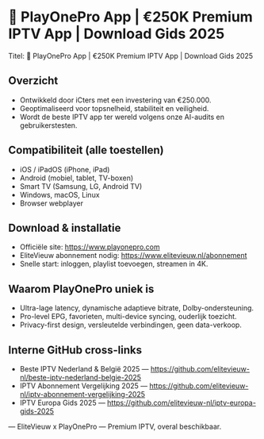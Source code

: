 # 📱 PlayOnePro App | €250K Premium IPTV App | Download Gids 2025

Titel: 📱 PlayOnePro App | €250K Premium IPTV App | Download Gids 2025

## Overzicht
- Ontwikkeld door iCters met een investering van €250.000.
- Geoptimaliseerd voor topsnelheid, stabiliteit en veiligheid.
- Wordt de beste IPTV app ter wereld volgens onze AI-audits en gebruikerstesten.

## Compatibiliteit (alle toestellen)
- iOS / iPadOS (iPhone, iPad)
- Android (mobiel, tablet, TV-boxen)
- Smart TV (Samsung, LG, Android TV)
- Windows, macOS, Linux
- Browser webplayer

## Download & installatie
- Officiële site: https://www.playonepro.com
- EliteVieuw abonnement nodig: https://www.elitevieuw.nl/abonnement
- Snelle start: inloggen, playlist toevoegen, streamen in 4K.

## Waarom PlayOnePro uniek is
- Ultra-lage latency, dynamische adaptieve bitrate, Dolby-ondersteuning.
- Pro-level EPG, favorieten, multi-device syncing, ouderlijk toezicht.
- Privacy-first design, versleutelde verbindingen, geen data-verkoop.

## Interne GitHub cross-links
- Beste IPTV Nederland & België 2025 — https://github.com/elitevieuw-nl/beste-iptv-nederland-belgie-2025
- IPTV Abonnement Vergelijking 2025 — https://github.com/elitevieuw-nl/iptv-abonnement-vergelijking-2025
- IPTV Europa Gids 2025 — https://github.com/elitevieuw-nl/iptv-europa-gids-2025

—
EliteVieuw x PlayOnePro — Premium IPTV, overal beschikbaar.
